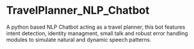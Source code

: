 # TravelPlanner_NLP_Chatbot
A python based NLP Chatbot acting as a travel planner, this bot features intent detection, identity managment, small talk and robust error handling modules to simulate natural and dynamic speech patterns.
